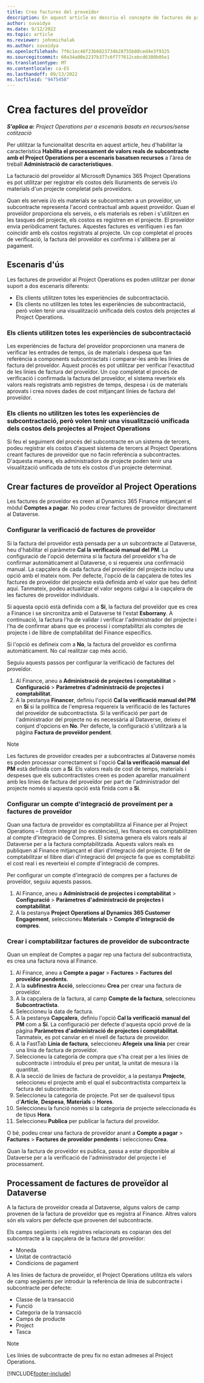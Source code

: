 ```yaml
---
title: Crea factures del proveïdor
description: En aquest article es descriu el concepte de factures de proveïdor i s'explica com crear-ne al Microsoft Dynamics 365 Project Operations.
author: suvaidya
ms.date: 9/12/2022
ms.topic: article
ms.reviewer: johnmichalak
ms.author: suvaidya
ms.openlocfilehash: 7f6c1ec46f23b6823734b28755b80ced4e3f9325
ms.sourcegitcommit: 60a34a00e2237b377c6f777612cebcd6380b05e1
ms.translationtype: MT
ms.contentlocale: ca-ES
ms.lasthandoff: 09/13/2022
ms.locfileid: "9475458"
---
```

# <a name="create-vendor-invoices"></a>Crea factures del proveïdor

_**S'aplica a:** Project Operations per a escenaris basats en recursos/sense cotització_

Per utilitzar la funcionalitat descrita en aquest article, heu d'habilitar la característica **Habilita el processament de valors reals de subcontracte amb el Project Operations per a escenaris basatsen recursos** a l'àrea de treball **Administració de característiques**.

La facturació del proveïdor al Microsoft Dynamics 365 Project Operations es pot utilitzar per registrar els costos dels lliuraments de serveis i/o materials d'un projecte completat pels proveïdors.

Quan els serveis i/o els materials se subcontracten a un proveïdor, un subcontracte representa l'acord contractual amb aquest proveïdor. Quan el proveïdor proporciona els serveis, o els materials es reben i s'utilitzen en les tasques del projecte, els costos es registren en el projecte. El proveïdor envia periòdicament factures. Aquestes factures es verifiquen i es fan coincidir amb els costos registrats al projecte. Un cop completat el procés de verificació, la factura del proveïdor es confirma i s'allibera per al pagament.

## <a name="scenarios-for-use"></a>Escenaris d'ús

Les factures de proveïdor al Project Operations es poden utilitzar per donar suport a dos escenaris diferents:

- Els clients utilitzen totes les experiències de subcontractació.
- Els clients no utilitzen les totes les experiències de subcontractació, però volen tenir una visualització unificada dels costos dels projectes al Project Operations.

### <a name="customers-use-the-full-subcontracting-experiences"></a>Els clients utilitzen totes les experiències de subcontractació

Les experiències de factura del proveïdor proporcionen una manera de verificar les entrades de temps, ús de materials i despesa que fan referència a components subcontractats i comparar-les amb les línies de factura del proveïdor. Aquest procés es pot utilitzar per verificar l'exactitud de les línies de factura del proveïdor. Un cop completat el procés de verificació i confirmada la factura del proveïdor, el sistema reverteix els valors reals registrats amb registres de temps, despesa i ús de materials aprovats i crea noves dades de cost mitjançant línies de factura del proveïdor.

### <a name="customers-dont-use-the-full-subcontracting-experiences-but-want-to-have-a-unified-view-of-costs-on-projects-in-project-operations"></a>Els clients no utilitzen les totes les experiències de subcontractació, però volen tenir una visualització unificada dels costos dels projectes al Project Operations

Si feu el seguiment del procés del subcontracte en un sistema de tercers, podeu registrar els costos d'aquest sistema de tercers al Project Operations creant factures de proveïdor que no facin referència a subcontractes. D'aquesta manera, els administradors de projecte poden tenir una visualització unificada de tots els costos d'un projecte determinat.

## <a name="create-vendor-invoices-in-project-operations"></a>Crear factures de proveïdor al Project Operations

Les factures de proveïdor es creen al Dynamics 365 Finance mitjançant el mòdul **Comptes a pagar**. No podeu crear factures de proveïdor directament al Dataverse.

### <a name="set-up-vendor-invoice-verification"></a>Configurar la verificació de factures de proveïdor

Si la factura del proveïdor està pensada per a un subcontracte al Dataverse, heu d'habilitar el paràmetre **Cal la verificació manual del PM**. La configuració de l'opció determina si la factura del proveïdor s'ha de confirmar automàticament al Dataverse, o si requereix una confirmació manual. La capçalera de cada factura del proveïdor del projecte inclou una opció amb el mateix nom. Per defecte, l'opció de la capçalera de totes les factures de proveïdor del projecte està definida amb el valor que heu definit aquí. Tanmateix, podeu actualitzar el valor segons calgui a la capçalera de les factures de proveïdor individuals.

Si aquesta opció està definida com a **Sí**, la factura del proveïdor que es crea a Finance i se sincronitza amb el Dataverse té l'estat **Esborrany**. A continuació, la factura l'ha de validar i verificar l'administrador del projecte i l'ha de confirmar abans que es processi i comptabilitzi als comptes de projecte i de llibre de comptabilitat del Finance específics.

Si l'opció es defineix com a **No**, la factura del proveïdor es confirma automàticament. No cal realitzar cap més acció.

Seguiu aquests passos per configurar la verificació de factures del proveïdor.

1. Al Finance, aneu a **Administració de projectes i comptabilitat** \> **Configuració** \> **Paràmetres d'administració de projectes i comptabilitat**.
1. A la pestanya **Financer**, definiu l'opció **Cal la verificació manual del PM** en **Sí** si la política de l'empresa requereix la verificació de les factures del proveïdor de subcontractista. Si la verificació per part de l'administrador del projecte no és necessària al Dataverse, deixeu el conjunt d'opcions en **No**. Per defecte, la configuració s'utilitzarà a la pàgina **Factura de proveïdor pendent**.

> [!NOTE]
> Les factures de proveïdor creades per a subcontractes al Dataverse només es poden processar correctament si l'opció **Cal la verificació manual del PM** està definida com a **Sí**. Els valors reals de cost de temps, materials i despeses que els subcontractistes creen es poden aparellar manualment amb les línies de factura del proveïdor per part de l'administrador del projecte només si aquesta opció està finida com a **Sí**.

### <a name="set-up-a-procurement-integration-account-for-vendor-invoices"></a>Configurar un compte d'integració de proveïment per a factures de proveïdor

Quan una factura de proveïdor es comptabilitza al Finance per al Project Operations – Entorn integrat (no existències), les finances es comptabilitzen al compte d'integració de Compres. El sistema genera els valors reals al Dataverse per a la factura comptabilitzada. Aquests valors reals es publiquen al Finance mitjançant el diari d'integració del projecte. El fet de comptabilitzar el llibre diari d'integració del projecte fa que es comptabilitzi el cost real i es reverteixi el compte d'integració de compres.

Per configurar un compte d'integració de compres per a factures de proveïdor, seguiu aquests passos.

1. Al Finance, aneu a **Administració de projectes i comptabilitat** \> **Configuració** \> **Paràmetres d'administració de projectes i comptabilitat**.
1. A la pestanya **Project Operations al Dynamics 365 Customer Engagement**, seleccioneu **Materials** \> **Compte d'integració de compres**.

### <a name="create-and-post-subcontract-vendor-invoices"></a>Crear i comptabilitzar factures de proveïdor de subcontracte

Quan un empleat de Comptes a pagar rep una factura del subcontractista, es crea una factura nova al Finance.

1. Al Finance, aneu a **Compte a pagar** \> **Factures** \> **Factures del proveïdor pendents**.
1. A la **subfinestra Acció**, seleccioneu **Crea** per crear una factura de proveïdor.
1. A la capçalera de la factura, al camp **Compte de la factura**, seleccioneu **Subcontractista**.
1. Seleccioneu la data de factura.
1. A la pestanya **Capçalera**, definiu l'opció **Cal la verificació manual del PM** com a **Sí**. La configuració per defecte d'aquesta opció prové de la pàgina **Paràmetres d'administració de projectes i comptabilitat**. Tanmateix, es pot canviar en el nivell de factura de proveïdor.
1. A la FastTab **Línia de factura**, seleccioneu **Afegeix una línia** per crear una línia de factura de proveïdor.
1. Seleccioneu la categoria de compra que s'ha creat per a les línies de subcontracte i introduïu el preu per unitat, la unitat de mesura i la quantitat.
1. A la secció de línies de factura de proveïdor, a la pestanya **Projecte**, seleccioneu el projecte amb el qual el subcontractista comparteix la factura del subcontracte.
1. Seleccioneu la categoria de projecte. Pot ser de qualsevol tipus d'**Article**, **Despesa**, **Materials** o **Hores**.
1. Seleccioneu la funció només si la categoria de projecte seleccionada és de tipus **Hora**.
1. Seleccioneu **Publica** per publicar la factura del proveïdor.

O bé, podeu crear una factura de proveïdor anant a **Compte a pagar** \> **Factures** \> **Factures de proveïdor pendents** i seleccioneu **Crea**.

Quan la factura de proveïdor es publica, passa a estar disponible al Dataverse per a la verificació de l'administrador del projecte i el processament.

## <a name="vendor-invoice-processing-in-dataverse"></a>Processament de factures de proveïdor al Dataverse

A la factura de proveïdor creada al Dataverse, alguns valors de camp provenen de la factura de proveïdor que es registra al Finance. Altres valors són els valors per defecte que provenen del subcontracte.

Els camps següents i els registres relacionats es copiaran des del subcontracte a la capçalera de la factura del proveïdor:

- Moneda
- Unitat de contractació
- Condicions de pagament

A les línies de factura de proveïdor, el Project Operations utilitza els valors de camp següents per introduir la referència de línia de subcontracte i subcontracte per defecte:

- Classe de la transacció
- Funció
- Categoria de la transacció
- Camps de producte
- Project
- Tasca

> [!NOTE]
> Les línies de subcontracte de preu fix no estan admeses al Project Operations.

[!INCLUDE[footer-include](../includes/footer-banner.md)]
